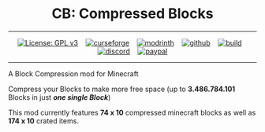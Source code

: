 # <div align="center"> CB: Compressed Blocks </div>

<hr /> 
<div align="center">

[![License: GPL v3](https://img.shields.io/badge/License-GPLv3-blue.svg)](https://www.gnu.org/licenses/gpl-3.0)&nbsp;&nbsp;&nbsp;
[![curseforge]](https://curseforge.com/minecraft/mc-mods/cb-compressed-blocks)&nbsp;&nbsp;&nbsp;
[![modrinth]](https://modrinth.com/mod/cb-compressed-blocks)&nbsp;&nbsp;&nbsp;
[![github]](https://github.com/sa-shiro/Minecraft-Compressed-Blocks)&nbsp;&nbsp;&nbsp;
[![build](https://github.com/sa-shiro/Minecraft-Compressed-Blocks/actions/workflows/build.yml/badge.svg)](https://github.com/sa-shiro/Minecraft-Compressed-Blocks/actions/workflows/build.yml)&nbsp;&nbsp;&nbsp;
[![discord]](https://discord.gg/EKyjXRH9xN)&nbsp;&nbsp;&nbsp;
[![paypal]](https://www.paypal.com/donate/?cmd=_donations&business=social.sashiro@outlook.com&lc=US&item_name=Donation&no_note=0&cn=&currency_code=USD&bn=PP-DonationsBF:btn_donateCC_LG.gif:NonHosted)

</div>

<hr />

[curseforge]: https://img.shields.io/badge/Download-CurseForge-orange
[modrinth]: https://img.shields.io/badge/Download-Modrinth-a0ff00
[github]: https://img.shields.io/badge/Source-GitHub-blue
[discord]: https://img.shields.io/badge/Support-Discord-0F0F0F
[paypal]: https://img.shields.io/badge/Donate-PayPal-0F3FFF

A Block Compression mod for Minecraft

Compress your Blocks to make more free space (up to **3.486.784.101** Blocks in just ***one single Block***)<br>

This mod currently features <b>74 x 10</b> compressed minecraft blocks as well as <b>174 x 10</b> crated items.